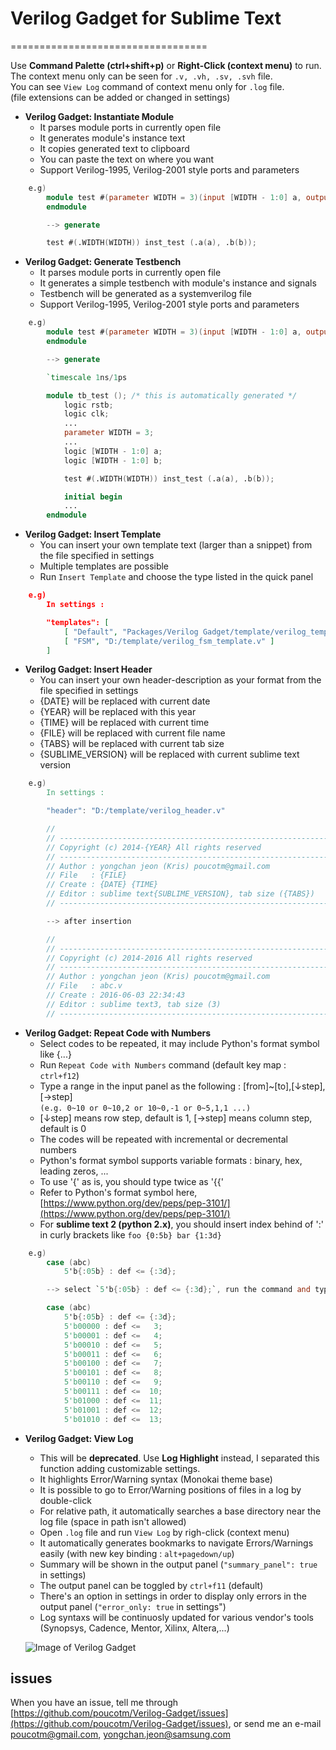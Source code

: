 # Verilog Gadget for Sublime Text
==================================

Use **Command Palette (ctrl+shift+p)** or **Right-Click (context menu)** to run.  
The context menu only can be seen for `.v, .vh, .sv, .svh` file.  
You can see `View Log` command of context menu only for `.log` file.  
(file extensions can be added or changed in settings)

* **Verilog Gadget: Instantiate Module**
	- It parses module ports in currently open file
	- It generates module's instance text
	- It copies generated text to clipboard
	- You can paste the text on where you want
	- Support Verilog-1995, Verilog-2001 style ports and parameters
```Verilog
	e.g)
		module test #(parameter WIDTH = 3)(input [WIDTH - 1:0] a, output [WIDTH - 1:0] b);
		endmodule

		--> generate

		test #(.WIDTH(WIDTH)) inst_test (.a(a), .b(b));
```

* **Verilog Gadget: Generate Testbench**
	- It parses module ports in currently open file
	- It generates a simple testbench with module's instance and signals
	- Testbench will be generated as a systemverilog file
	- Support Verilog-1995, Verilog-2001 style ports and parameters
```Verilog
	e.g)
		module test #(parameter WIDTH = 3)(input [WIDTH - 1:0] a, output [WIDTH - 1:0] b);
		endmodule

		--> generate

		`timescale 1ns/1ps

		module tb_test (); /* this is automatically generated */
			logic rstb;
			logic clk;
			...
			parameter WIDTH = 3;
			...
			logic [WIDTH - 1:0] a;
			logic [WIDTH - 1:0] b;

			test #(.WIDTH(WIDTH)) inst_test (.a(a), .b(b));

			initial begin
			...
		endmodule
```

* **Verilog Gadget: Insert Template**
	- You can insert your own template text (larger than a snippet) from the file specified in settings
	- Multiple templates are possible
	- Run `Insert Template` and choose the type listed in the quick panel
```json
	e.g)
		In settings :

		"templates": [
			[ "Default", "Packages/Verilog Gadget/template/verilog_template_default.v" ],
			[ "FSM", "D:/template/verilog_fsm_template.v" ]
		]
```

* **Verilog Gadget: Insert Header**
	- You can insert your own header-description as your format from the file specified in settings
	- {DATE} will be replaced with current date
	- {YEAR} will be replaced with this year
	- {TIME} will be replaced with current time
	- {FILE} will be replaced with current file name
	- {TABS} will be replaced with current tab size
	- {SUBLIME_VERSION} will be replaced with current sublime text version
```Verilog
	e.g)
		In settings :

		"header": "D:/template/verilog_header.v"

		//
		// -----------------------------------------------------------------------------
		// Copyright (c) 2014-{YEAR} All rights reserved
		// -----------------------------------------------------------------------------
		// Author : yongchan jeon (Kris) poucotm@gmail.com
		// File   : {FILE}
		// Create : {DATE} {TIME}
		// Editor : sublime text{SUBLIME_VERSION}, tab size ({TABS})
		// -----------------------------------------------------------------------------

		--> after insertion

		//
		// -----------------------------------------------------------------------------
		// Copyright (c) 2014-2016 All rights reserved
		// -----------------------------------------------------------------------------
		// Author : yongchan jeon (Kris) poucotm@gmail.com
		// File   : abc.v
		// Create : 2016-06-03 22:34:43
		// Editor : sublime text3, tab size (3)
		// -----------------------------------------------------------------------------
```

* **Verilog Gadget: Repeat Code with Numbers**
	- Select codes to be repeated, it may include Python's format symbol like {...}
	- Run `Repeat Code with Numbers` command (default key map : `ctrl+f12`)
	- Type a range in the input panel as the following : [from]~[to],[↓step],[→step]  
	  ``(e.g. 0~10 or 0~10,2 or 10~0,-1 or 0~5,1,1 ...)``
	- [↓step] means row step, default is 1, [→step] means column step, default is 0
	- The codes will be repeated with incremental or decremental numbers
	- Python's format symbol supports variable formats : binary, hex, leading zeros, ...
	- To use '{' as is, you should type twice as '{{'
	- Refer to Python's format symbol here, [https://www.python.org/dev/peps/pep-3101/](https://www.python.org/dev/peps/pep-3101/)
	- For **sublime text 2 (python 2.x)**, you should insert index behind of ':' in curly brackets like `foo {0:5b} bar {1:3d}`
```Verilog
	e.g)
		case (abc)
			5'b{:05b} : def <= {:3d};

		--> select `5'b{:05b} : def <= {:3d};`, run the command and type the range 0~10,1,3

		case (abc)
			5'b{:05b} : def <= {:3d};
			5'b00000 : def <=   3;
			5'b00001 : def <=   4;
			5'b00010 : def <=   5;
			5'b00011 : def <=   6;
			5'b00100 : def <=   7;
			5'b00101 : def <=   8;
			5'b00110 : def <=   9;
			5'b00111 : def <=  10;
			5'b01000 : def <=  11;
			5'b01001 : def <=  12;
			5'b01010 : def <=  13;
```

* **Verilog Gadget: View Log**
	- This will be **deprecated**. Use **Log Highlight** instead, I separated this function adding customizable settings.
	- It highlights Error/Warning syntax (Monokai theme base)
	- It is possible to go to Error/Warning positions of files in a log by double-click
	- For relative path, it automatically searches a base directory near the log file (space in path isn't allowed)
	- Open `.log` file and run `View Log` by righ-click (context menu)
	- It automatically generates bookmarks to navigate Errors/Warnings easily (with new key binding : `alt+pagedown/up`)
	- Summary will be shown in the output panel (`"summary_panel": true` in settings)
	- The output panel can be toggled by `ctrl+f11` (default)
	- There's an option in settings in order to display only errors in the output panel (`"error_only: true` in settings")
	- Log syntaxs will be continuosly updated for various vendor's tools (Synopsys, Cadence, Mentor, Xilinx, Altera,...)

   ![Image of Verilog Gadget](https://raw.githubusercontent.com/poucotm/Links/master/image/view_log.gif)

## issues

When you have an issue, tell me through [https://github.com/poucotm/Verilog-Gadget/issues](https://github.com/poucotm/Verilog-Gadget/issues), or send me an e-mail poucotm@gmail.com, yongchan.jeon@samsung.com